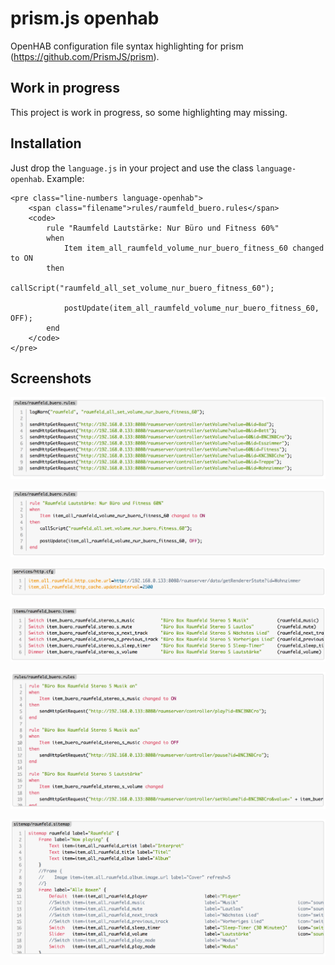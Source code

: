 # prism.js openhab

OpenHAB configuration file syntax highlighting for prism (https://github.com/PrismJS/prism).

## Work in progress

This project is work in progress, so some highlighting may missing.

## Installation

Just drop the `language.js` in your project and use the class `language-openhab`. Example:

```
<pre class="line-numbers language-openhab">
    <span class="filename">rules/raumfeld_buero.rules</span>
    <code>
        rule "Raumfeld Lautstärke: Nur Büro und Fitness 60%"
        when
            Item item_all_raumfeld_volume_nur_buero_fitness_60 changed to ON
        then
            callScript("raumfeld_all_set_volume_nur_buero_fitness_60");

            postUpdate(item_all_raumfeld_volume_nur_buero_fitness_60, OFF);
        end
    </code>
</pre>
```

## Screenshots

![Screenshot 1](screenshots/screenshot-1.png "Screenshot 1")

![Screenshot 2](screenshots/screenshot-2.png "Screenshot 2")

![Screenshot 3](screenshots/screenshot-3.png "Screenshot 3")

![Screenshot 4](screenshots/screenshot-4.png "Screenshot 4")

![Screenshot 5](screenshots/screenshot-5.png "Screenshot 5")

![Screenshot 6](screenshots/screenshot-6.png "Screenshot 6")